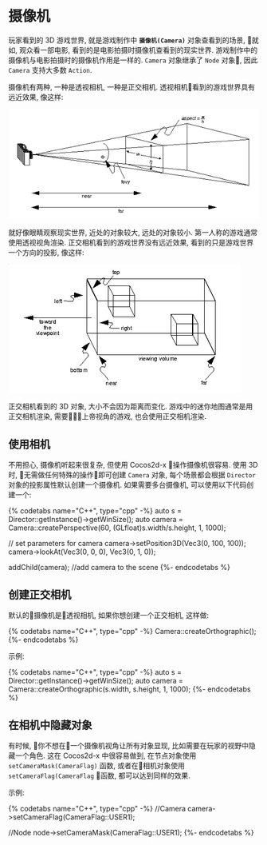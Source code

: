 # 摄像机

玩家看到的 3D 游戏世界, 就是游戏制作中 __`摄像机(Camera)`__ 对象查看到的场景, 就如, 观众看一部电影, 看到的是电影拍摄时摄像机查看到的现实世界. 游戏制作中的摄像机与电影拍摄时的摄像机作用是一样的. `Camera` 对象继承了 `Node` 对象, 因此 `Camera` 支持大多数 `Action`.

摄像机有两种, 一种是透视相机, 一种是正交相机. 透视相机看到的游戏世界具有远近效果, 像这样:

![](3d-img/PerspectiveCamera.png)

就好像眼睛观察现实世界, 近处的对象较大, 远处的对象较小. 第一人称的游戏通常使用透视视角渲染. 正交相机看到的游戏世界没有远近效果, 看到的只是游戏世界一个方向的投影, 像这样:

![](3d-img/OrthographicCamera.png)

正交相机看到的 3D 对象, 大小不会因为距离而变化. 游戏中的迷你地图通常是用正交相机渲染, 需要上帝视角的游戏, 也会使用正交相机渲染.

## 使用相机

不用担心, 摄像机听起来很复杂, 但使用 Cocos2d-x 操作摄像机很容易. 使用 3D 时, 无需做任何特殊的操作即可创建 `Camera` 对象, 每个场景都会根据 `Director` 对象的投影属性默认创建一个摄像机. 如果需要多台摄像机, 可以使用以下代码创建一个:

{% codetabs name="C++", type="cpp" -%}
auto s = Director::getInstance()->getWinSize();
auto camera = Camera::createPerspective(60, (GLfloat)s.width/s.height, 1, 1000);

// set parameters for camera
camera->setPosition3D(Vec3(0, 100, 100));
camera->lookAt(Vec3(0, 0, 0), Vec3(0, 1, 0));

addChild(camera); //add camera to the scene
{%- endcodetabs %}

## 创建正交相机

默认的摄像机是透视相机, 如果你想创建一个正交相机, 这样做:

{% codetabs name="C++", type="cpp" -%}
Camera::createOrthographic();
{%- endcodetabs %}

示例:

{% codetabs name="C++", type="cpp" -%}
auto s = Director::getInstance()->getWinSize();
auto camera = Camera::createOrthographic(s.width, s.height, 1, 1000);
{%- endcodetabs %}

## 在相机中隐藏对象

有时候, 你不想在一个摄像机视角让所有对象显现, 比如需要在玩家的视野中隐藏一个角色. 这在 Cocos2d-x 中很容易做到, 在节点对象使用 `setCameraMask(CameraFlag)` 函数, 或者在相机对象使用 `setCameraFlag(CameraFlag` 函数, 都可以达到同样的效果.

示例:

{% codetabs name="C++", type="cpp" -%}
//Camera
camera->setCameraFlag(CameraFlag::USER1);

//Node
node->setCameraMask(CameraFlag::USER1);
{%- endcodetabs %}
